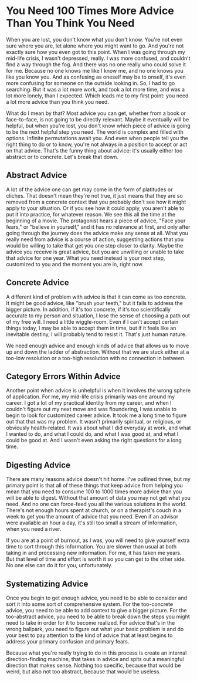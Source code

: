 # You Need 100 Times More Advice Than You Think You Need

When you are lost, you don't know what you don't know. You're not even sure where you are, let alone where you might want to go. And you're not exactly sure how you even got to this point. When I was going through my mid-life crisis, I wasn't depressed, really. I was more confused, and couldn't find a way through the fog. And there was no one really who could solve it for me. Because no one knows me like I know me, and no one knows you like you know you. And as confusing as oneself may be to onself, it's even more confusing for someone on the outside looking in. So, I had to go searching. But it was a lot more work, and took a lot more time, and was a lot more lonely, than I expected. Which leads me to my first point: you need a lot more advice than you think you need.

What do I mean by that? Most advice you can get, whether from a book or face-to-face, is not going to be directly relevant. Maybe it eventually will be helpful, but when you're lost, you don't know which piece of advice is going to be the next helpful step you need. The world is complex and filled with options. Infinite permutations await you. And even when people tell you the right thing to do or to know, you're not always in a position to accept or act on that advice. That's the funny thing about advice: it's usually either too abstract or to concrete. Let's break that down.

## Abstract Advice

A lot of the advice one can get may come in the form of platitudes or cliches. That doesn't mean they're not true, it just means that they are so removed from a concrete context that you probably don't see how it might apply to your situation. Or if you see how it could apply, you aren't able to put it into practice, for whatever reason. We see this all the time at the beginning of a movie. The protagonist hears a piece of advice, "Face your fears," or "believe in yourself," and it has no relevance at first, and only after going through the journey does the advice make any sense at all. What you really need from advice is a course of action, suggesting actions that you would be willing to take that get you one step closer to clarity. Maybe the advice you receive is great advice, but you are unwilling or unable to take that advice for one year. What you need instead is your next step, customized to you and the moment you are in, right now.

## Concrete Advice

A different kind of problem with advice is that it can come as too concrete. It might be good advice, like "brush your teeth," but it fails to address the bigger picture. In addition, if it's too concrete, if it's too scientifically accurate to my person and situation, I lose the sense of choosing a path out of my free will. I need a little wiggle-room. Even if I can't accept certain things today, I may be able to accept them in time, but if it feels like an inevitable destiny, I will probably tend to resist it. That's just human nature.

We need enough advice and enough kinds of advice that allows us to move up and down the ladder of abstraction. Without that we are stuck either at a too-low resolution or a too-high resolution with no connection in between.

## Category Errors Within Advice

Another point when advice is unhelpful is when it involves the wrong sphere of application. For me, my mid-life crisis primarily was one around my career. I got a lot of my practical identity from my career, and when I couldn't figure out my next move and was floundering, I was unable to begin to look for customized career advice. It took me a long time to figure out that that was my problem. It wasn't primarily spiritual, or religious, or obviously health-related. It was about what I did everyday at work, and what I wanted to do, and what I could do, and what I was good at, and what I could be good at. And I wasn't even asking the right questions for a long time.

## Digesting Advice

There are many reasons advice doesn't hit home. I've outlined three, but my primary point is that all of these things that keep advice from helping you mean that you need to consume 100 to 1000 times more advice than you will be able to digest. Without that amount of data you may not get what you need. And no one can force-feed you all the various solutions in the world. There's not enough hours spent at church, or on a therapist's couch in a week to get you the amount of advice that you need. Even if an advisor were available an hour a day, it's still too small a stream of information, when you need a river.

If you are at a point of burnout, as I was, you will need to give yourself extra time to sort through this information. You are slower than usual at both taking in and processing new information. For me, it has taken me years. But that level of time and effort is worth it so you can get to the other side. No one else can do it for you, unfortunately.

## Systematizing Advice

Once you begin to get enough advice, you need to be able to consider and sort it into some sort of comprehensive system. For the too-concrete advice, you need to be able to add context to give a bigger picture. For the too-abstract advice, you need to be able to break down the steps you might need to take in order for it to become realized. For advice that's in the wrong ballpark, you need to figure out what your basic problem is and do your best to pay attention to the kind of advice that at least begins to address your primary confusion and primary fears.

Because what you're really trying to do in this process is create an internal direction-finding machine, that takes in advice and spits out a meaningful direction that makes sense. Nothing too specific, because that would be weird, but also not too abstract, because that would be useless.


